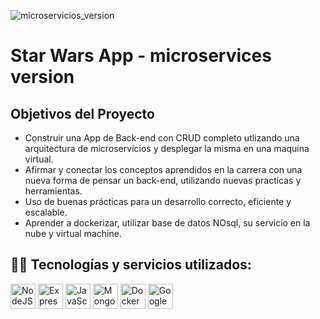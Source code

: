 ![microservicios_version](https://res.cloudinary.com/dyycj9vam/image/upload/v1689278794/Star_Wars_img_fbukpz.jpg)
# Star Wars App - microservices version

## Objetivos del Proyecto

- Construir una App de Back-end con CRUD completo utlizando una arquitectura de microservicios y desplegar la misma en una maquina virtual.
- Afirmar y conectar los conceptos aprendidos en la carrera con una nueva forma de pensar un back-end, utilizando nuevas practicas y herramientas.
- Uso de buenas prácticas para un desarrollo correcto, eficiente y escalable.
- Aprender a dockerizar, utilizar base de datos NOsql, su servicio en la nube y virtual machine.


<h2 width="100%">👨‍💻 Tecnologías y servicios utilizados: </h2>

<div>
  <img src="https://skillicons.dev/icons?i=nodejs" title="NodeJS" alt="NodeJS" width="40" height="40"/> 
  <img src="https://skillicons.dev/icons?i=express" title="Express" **alt="Express" width="40" height="40"/>
  <img src="https://skillicons.dev/icons?i=javascript" title="JavaScript" alt="JavaScript" width="40" height="40"/>
  <img src="https://skillicons.dev/icons?i=mongodb" title="Mongodb" alt="Mongodb" width="40" height="40"/> 
  <img src="https://skillicons.dev/icons?i=docker" title="Docker" alt="Docker " width="40" height="40"/>
  <img src="https://skillicons.dev/icons?i=googlecloud" title="Googlecloud" alt="Googlecloud" width="40" height="40"/> 
</div>

